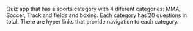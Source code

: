 Quiz app that has a sports category with 4 diferent categories: MMA, Soccer, Track and fields and boxing.
Each category has 20 questions in total.
There are hyper links that provide navigation to each category.